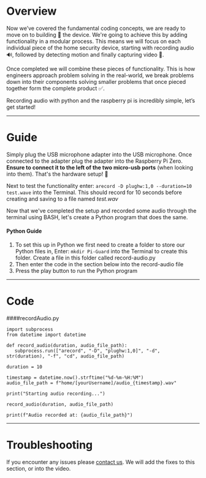 # Overview
Now we’ve covered the fundamental coding concepts, we are ready to move on to building 👷 the device. We're going to achieve this by adding functionality in a modular process. This means we will focus on each individual piece of the home security device, starting with recording audio 🔊, followed by detecting motion and finally capturing video 🎥.

Once completed we will combine these pieces of functionality. This is how engineers approach problem solving in the real-world, we break problems down into their components solving smaller problems that once pieced together form the complete product ✅.

Recording audio with python and the raspberry pi is incredibly simple, let’s get started!

---
# Guide
Simply plug the USB microphone adapter into the USB microphone. Once connected to the adapter plug the adapter into the Raspberry Pi Zero. **Ensure to connect it to the left of the two micro-usb ports** (when looking into them). That's the hardware setup! 🙌

Next to test the functionality enter:
`arecord -D plughw:1,0 --duration=10 test.wave` into the Terminal. This should record for 10 seconds before creating and saving to a file named *test.wav*

Now that we've completed the setup and recorded some audio through the terminal using BASH, let's create a Python program that does the same.

#### Python Guide
1. To set this up in Python we first need to create a folder to store our Python files in, Enter:
`mkdir Pi-Guard` into the Terminal to create this folder. Create a file in this folder called record-audio.py
2. Then enter the code in the section below into the record-audio file
3. Press the play button to run the Python program

---
# Code
####recordAudio.py
```
import subprocess
from datetime import datetime

def record_audio(duration, audio_file_path):
   subprocess.run(["arecord", "-D", "plughw:1,0]", "-d", str(duration), "-f", "cd", audio_file_path)

duration = 10

timestamp = datetime.now().strftime("%d-%m-%H:%M")
audio_file_path = f"home/[yourUsername]/audio_{timestamp}.wav"

print("Starting audio recording...")

record_audio(duration, audio_file_path)

print(f"Audio recorded at: {audio_file_path}")
```

---
# Troubleshooting
If you encounter any issues please [contact us](https://jambyte.io/contact). We will add the fixes to this section, or into the video.